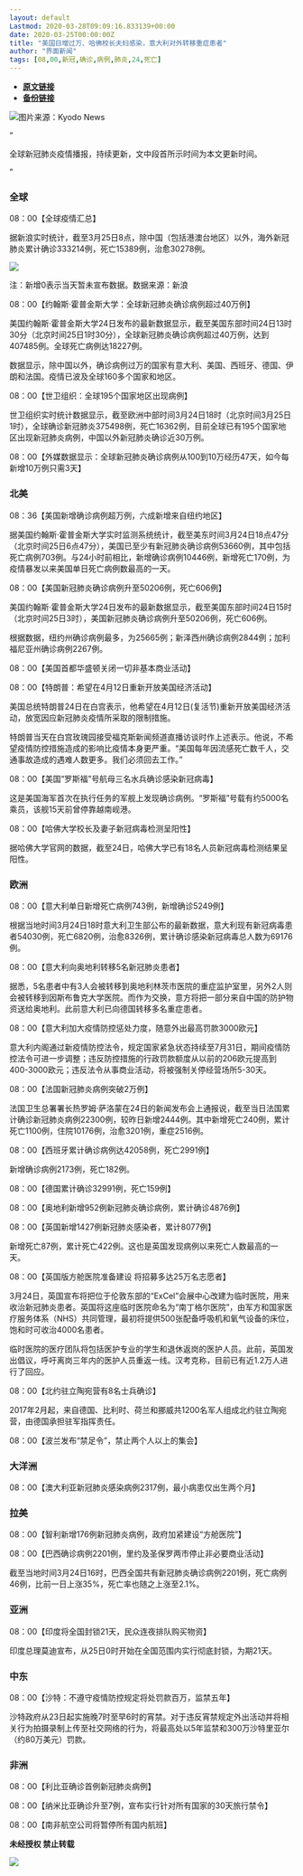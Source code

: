 ```yaml
---
layout: default
Lastmod: 2020-03-28T09:09:16.833139+00:00
date: 2020-03-25T00:00:00Z
title: "美国日增过万、哈佛校长夫妇感染，意大利对外转移重症患者"
author: "界面新闻"
tags: [08,00,新冠,确诊,病例,肺炎,24,死亡]
---
```


* [**原文链接**](https://mp.weixin.qq.com/s/44yx-VocDsw5zg9DrBmssg)
* [**备份链接**](http://archive.today/NAmm5)


![](/images/post/21af9bd6d107ea944798f3db781b98ee.jpg)图片来源：Kyodo News  

“

  

全球新冠肺炎疫情播报，持续更新，文中段首所示时间为本文更新时间。

  

”

  

  

### **全球**  

08：00【全球疫情汇总】

据新浪实时统计，截至3月25日8点，除中国（包括港澳台地区）以外，海外新冠肺炎累计确诊333214例，死亡15389例，治愈30278例。

![](/images/post/825097770bd86fdf90e0bed341a15a23.jpg)

注：新增0表示当天暂未宣布数据。数据来源：新浪

08：00【约翰斯·霍普金斯大学：全球新冠肺炎确诊病例超过40万例】

美国约翰斯·霍普金斯大学24日发布的最新数据显示，截至美国东部时间24日13时30分（北京时间25日1时30分），全球新冠肺炎确诊病例超过40万例，达到407485例。全球死亡病例达18227例。

数据显示，除中国以外，确诊病例过万的国家有意大利、美国、西班牙、德国、伊朗和法国。疫情已波及全球160多个国家和地区。

08：00【世卫组织：全球195个国家地区出现病例】

世卫组织实时统计数据显示，截至欧洲中部时间3月24日18时（北京时间3月25日1时），全球确诊新冠肺炎375498例，死亡16362例，目前全球已有195个国家地区出现新冠肺炎病例，中国以外新冠肺炎确诊近30万例。

08：00【外媒数据显示：全球新冠肺炎确诊病例从100到10万经历47天，如今每新增10万例只需3天】

  

  

### **北美**  

08：36【美国新增确诊病例超万例，六成新增来自纽约地区】

据美国约翰斯·霍普金斯大学实时监测系统统计，截至美东时间3月24日18点47分（北京时间25日6点47分），美国已至少有新冠肺炎确诊病例53660例，其中包括死亡病例703例。与24小时前相比，新增确诊病例10446例，新增死亡170例，为疫情暴发以来美国单日死亡病例数最高的一天。

08：00【美国新冠肺炎确诊病例升至50206例，死亡606例】

美国约翰斯·霍普金斯大学24日发布的最新数据显示，截至美国东部时间24日15时（北京时间25日3时），美国新冠肺炎确诊病例升至50206例，死亡606例。

根据数据，纽约州确诊病例最多，为25665例；新泽西州确诊病例2844例；加利福尼亚州确诊病例2267例。

08：00【美国首都华盛顿关闭一切非基本商业活动】

08：00【特朗普：希望在4月12日重新开放美国经济活动】

美国总统特朗普24日在白宫表示，他希望在4月12日(复活节)重新开放美国经济活动，放宽因应新冠肺炎疫情所采取的限制措施。

特朗普当天在白宫玫瑰园接受福克斯新闻频道直播访谈时作上述表示。他说，不希望疫情防控措施造成的影响比疫情本身更严重。“美国每年因流感死亡数千人，交通事故造成的遇难人数更多。我们必须回去工作。”

08：00【美国“罗斯福”号航母三名水兵确诊感染新冠病毒】

这是美国海军首次在执行任务的军舰上发现确诊病例。“罗斯福”号载有约5000名乘员，该舰15天前曾停靠越南岘港。

08：00【哈佛大学校长及妻子新冠病毒检测呈阳性】

据哈佛大学官网的数据，截至24日，哈佛大学已有18名人员新冠病毒检测结果呈阳性。

  

  

### **欧洲**  

08：00【意大利单日新增死亡病例743例，新增确诊5249例】

根据当地时间3月24日18时意大利卫生部公布的最新数据，意大利现有新冠病毒患者54030例，死亡6820例，治愈8326例，累计确诊感染新冠病毒总人数为69176例。

08：00【意大利向奥地利转移5名新冠肺炎患者】

据悉，5名患者中有3人会被转移到奥地利林茨市医院的重症监护室里，另外2人则会被转移到因斯布鲁克大学医院。而作为交换，意方将把一部分来自中国的防护物资送给奥地利。此前意大利已向德国转移多名重症患者。

08：00【意大利加大疫情防控惩处力度，随意外出最高罚款3000欧元】

意大利内阁通过新疫情防控法令，规定国家紧急状态持续至7月31日，期间疫情防控法令可进一步调整；违反防控措施的行政罚款额度从以前的206欧元提高到400-3000欧元；违反法令从事商业活动，将被强制关停经营场所5-30天。

08：00【法国新冠肺炎病例突破2万例】

法国卫生总署署长热罗姆·萨洛蒙在24日的新闻发布会上通报说，截至当日法国累计确诊新冠肺炎病例22300例，较昨日新增2444例。其中新增死亡240例，累计死亡1100例，住院10176例，治愈3201例，重症2516例。

08：00【西班牙累计确诊病例达42058例，死亡2991例】

新增确诊病例2173例，死亡182例。

08：00【德国累计确诊32991例，死亡159例】

08：00【奥地利新增952例新冠肺炎确诊病例，累计确诊4876例】

08：00【英国新增1427例新冠肺炎感染者，累计8077例】

新增死亡87例，累计死亡422例。这也是英国发现病例以来死亡人数最高的一天。

08：00【英国版方舱医院准备建设 将招募多达25万名志愿者】

3月24日，英国宣布将把位于伦敦东部的“ExCel”会展中心改建为临时医院，用来收治新冠肺炎患者。英国将这座临时医院命名为“南丁格尔医院”，由军方和国家医疗服务体系（NHS）共同管理，最初将提供500张配备呼吸机和氧气设备的床位，饱和时可收治4000名患者。

临时医院的医疗团队将包括医护专业的学生和退休返岗的医护人员。此前，英国发出倡议，呼吁离岗三年内的医护人员重返一线。汉考克称，目前已有近1.2万人进行了回应。

08：00【北约驻立陶宛营有8名士兵确诊】

2017年2月起，来自德国、比利时、荷兰和挪威共1200名军人组成北约驻立陶宛营，由德国承担驻军指挥责任。

08：00【波兰发布“禁足令”，禁止两个人以上的集会】

  

  

### **大洋洲**  

08：00【澳大利亚新冠肺炎感染病例2317例，最小病患仅出生两个月】

  

  

### **拉美**  

08：00【智利新增176例新冠肺炎病例，政府加紧建设“方舱医院”】

08：00【巴西确诊病例2201例，里约及圣保罗两市停止非必要商业活动】

截至当地时间3月24日16时，巴西全国共有新冠肺炎确诊病例2201例，死亡病例46例，比前一日上涨35%，死亡率也随之上涨至2.1%。

  

  

### **亚洲**  

08：00【印度将全国封锁21天，民众连夜排队购买物资】

印度总理莫迪宣布，从25日0时开始在全国范围内实行彻底封锁，为期21天。

  

  

### **中东**  

08：00【沙特：不遵守疫情防控规定将处罚款百万，监禁五年】

沙特政府从23日起实施晚7时至早6时的宵禁。对于违反宵禁规定外出活动并将相关行为拍摄录制上传至社交网络的行为，将最高处以5年监禁和300万沙特里亚尔（约80万美元）罚款。

  

  

### **非洲**  

08：00【利比亚确诊首例新冠肺炎病例】

08：00【纳米比亚确诊升至7例，宣布实行针对所有国家的30天旅行禁令】

08：00【南非航空公司将暂停所有国内航班】

  

**未经授权 禁止转载**

  

  

![](/images/post/3ef9527fd7edfb43b0c70486c7a956af.jpg)

